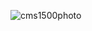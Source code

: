 ![cms1500photo](https://github.com/Mahmad2001/cms1500form/assets/157828835/762816e6-95fe-4cce-b2c5-78e10997d513)
